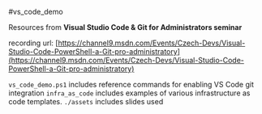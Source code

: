 #vs_code_demo

Resources from **Visual Studio Code & Git for Administrators seminar**

recording url: [https://channel9.msdn.com/Events/Czech-Devs/Visual-Studio-Code-PowerShell-a-Git-pro-administratory](https://channel9.msdn.com/Events/Czech-Devs/Visual-Studio-Code-PowerShell-a-Git-pro-administratory)


`vs_code_demo.ps1` includes reference commands for enabling VS Code git integration
 `infra_as_code` includes examples of various infrastructure as code templates.
 `./assets` includes slides used